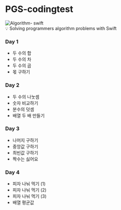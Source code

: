 # PGS-codingtest
![Algorithm- swift](https://github.com/danieiOS/PGS-codingtest/assets/133854543/61ef290e-647f-43f5-8f73-8b2623c13e96)      
💡 Solving programmers algorithm problems with Swift
### Day 1
- 두 수의 합
- 두 수의 차
- 두 수의 곱
- 몫 구하기   
### Day 2
- 두 수의 나눗셈
- 숫자 비교하기
- 분수의 덧셈
- 배열 두 배 만들기   
### Day 3
- 나머지 구하기
- 중앙값 구하기
- 최빈값 구하기
- 짝수는 싫어요
### Day 4
- 피자 나눠 먹기 (1)
- 피자 나눠 먹기 (2)
- 피자 나눠 먹기 (3)
- 배열 평균값
